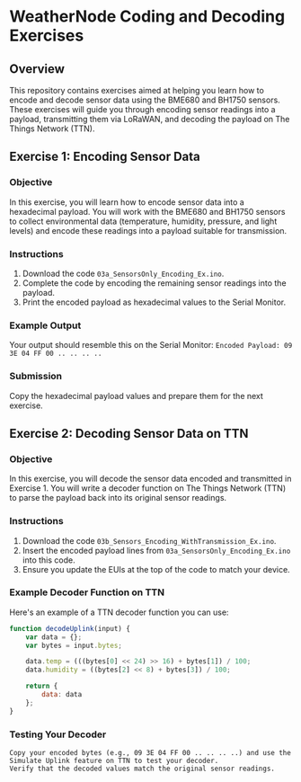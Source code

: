 # WeatherNode Coding and Decoding Exercises

## Overview

This repository contains exercises aimed at helping you learn how to encode and decode sensor data using the BME680 and BH1750 sensors. These exercises will guide you through encoding sensor readings into a payload, transmitting them via LoRaWAN, and decoding the payload on The Things Network (TTN).

## Exercise 1: Encoding Sensor Data

### Objective

In this exercise, you will learn how to encode sensor data into a hexadecimal payload. You will work with the BME680 and BH1750 sensors to collect environmental data (temperature, humidity, pressure, and light levels) and encode these readings into a payload suitable for transmission.

### Instructions

1. Download the code `03a_SensorsOnly_Encoding_Ex.ino`.
2. Complete the code by encoding the remaining sensor readings into the payload.
3. Print the encoded payload as hexadecimal values to the Serial Monitor.

### Example Output

Your output should resemble this on the Serial Monitor:
`Encoded Payload: 09 3E 04 FF 00 .. .. .. ..`


### Submission

Copy the hexadecimal payload values and prepare them for the next exercise.

## Exercise 2: Decoding Sensor Data on TTN

### Objective

In this exercise, you will decode the sensor data encoded and transmitted in Exercise 1. You will write a decoder function on The Things Network (TTN) to parse the payload back into its original sensor readings.

### Instructions

1. Download the code `03b_Sensors_Encoding_WithTransmission_Ex.ino`.
2. Insert the encoded payload lines from `03a_SensorsOnly_Encoding_Ex.ino` into this code.
3. Ensure you update the EUIs at the top of the code to match your device.

### Example Decoder Function on TTN

Here's an example of a TTN decoder function you can use:

```javascript
function decodeUplink(input) {
    var data = {};
    var bytes = input.bytes;

    data.temp = (((bytes[0] << 24) >> 16) + bytes[1]) / 100;
    data.humidity = ((bytes[2] << 8) + bytes[3]) / 100;

    return {
        data: data
    };
}
```
### Testing Your Decoder

    Copy your encoded bytes (e.g., 09 3E 04 FF 00 .. .. .. ..) and use the Simulate Uplink feature on TTN to test your decoder.
    Verify that the decoded values match the original sensor readings.
